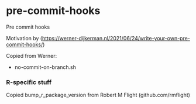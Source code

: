 # pre-commit-hooks
Pre commit hooks


Motivation by (https://werner-dijkerman.nl/2021/06/24/write-your-own-pre-commit-hooks/)

Copied from Werner:

- no-commit-on-branch.sh

### R-specific stuff

Copied bump_r_package_version from Robert M Flight (github.com/rmflight)
